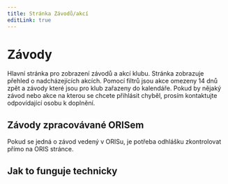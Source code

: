 ```yaml
---
title: Stránka Závodů/akcí
editLink: true
---
```


# Závody <Badge type="warning" text="ROZŠǏŘIT" />

Hlavní stránka pro zobrazení závodů a akcí klubu. Stránka zobrazuje přehled o nadcházejících akcích. Pomocí filtrů jsou akce
omezeny 14 dnů zpět a závody které jsou pro klub zařazeny do kalendáře. Pokud by nějaký závod nebo akce na kterou se chcete 
přihlásit chyběl, prosím kontaktujte odpovídající osobu k doplnění.

## Závody zpracovávané ORISem

Pokud se jedná o závod vedený v ORISu, je potřeba odhlášku zkontrolovat přímo na ORIS stránce.


## Jak to funguje technicky


